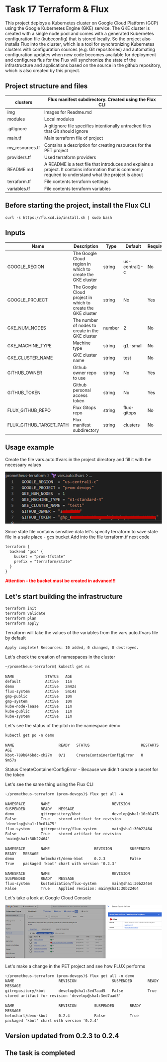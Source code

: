 # Task 17 Terraform & Flux

This project deploys a Kubernetes cluster on Google Cloud Platform (GCP) using the Google Kubernetes Engine (GKE) service. The GKE cluster is created with a single node pool and comes with a generated Kubernetes configuration file (kubeconfig) that is stored locally.
So the project also installs Flux into the cluster, which is a tool for synchronizing Kubernetes clusters with configuration sources (e.g. Git repositories) and automating configuration updates when new code becomes available for deployment and configures flus for the 
Flux will synchronize the state of the infrastructure and applications based on the source in the github repository, which is also created by this project.

## Project structure and files

| clusters        | Flux manifest subdirectory. Created using the Flux CLI                                                                                                     |
|-----------------|------------------------------------------------------------------------------------------------------------------------------------------------------------|
| img             | Images for Readme.md                                                                                                                                       |
| modules         | Local modules                                                                                                                                              |
| .gitignore      | A gitignore file specifies intentionally untracked files that Git should ignore                                                                            |
| main.tf         | Main terraform file of project                                                                                                                             |
| my_resources.tf | Contains a description for creating resources for the PET project                                                                                          |
| providers.tf    | Used terraform providers                                                                                                                                   |
| README.md       | A README is a text file that introduces and explains a project. It contains information that is commonly required to understand what the project is about  |
| terraform.tf    | File contents terraform settings                                                                                                                           |
| variables.tf    | File contents terraform variables                                                                                                                          |


## Before starting the project, install the Flux CLI

```
curl -s https://fluxcd.io/install.sh | sudo bash
```

## Inputs
| **Name**                | **Description**                                             | **Type** | **Default**   | **Required** |
|-------------------------|-------------------------------------------------------------|----------|---------------|---------------|
| GOOGLE_REGION           | The Google Cloud region in which to create the GKE cluster  | string   | us-central1-c | No            |
| GOOGLE_PROJECT          | The Google Cloud project in which to create the GKE cluster | string   | No            | Yes           |
| GKE_NUM_NODES           | The number of nodes to create in the GKE cluster            | number   | 2             | No            |
| GKE_MACHINE_TYPE        | Machine type                                                | string   | g1-small      | No            |
| GKE_CLUSTER_NAME        | GKE cluster name                                            | string   | test          | No            |
| GITHUB_OWNER            | Github owner repo to use                                    | string   | No            | Yes           |
| GITHUB_TOKEN            | Github personal access token                                | string   | No            | Yes           |
| FLUX_GITHUB_REPO        | Flux Gitops repo                                            | string   | flux-gitops   | No            |
| FLUX_GITHUB_TARGET_PATH | Flux manifest subdirectory                                  | string   | clusters      | No            |


## Usage example

Create the file vars.auto.tfvars in the project directory and fill it with the necessary values

![Alt text](img/image.png)

Since state file contains sensitive data let's specify terraform to save state file in a safe place - gcs bucket
Add into the file terraform.tf next code

```
terraform {
  backend "gcs" {
    bucket = "prom-tfstate"
    prefix = "terraform/state"
  }
}

```

<span style="color:red;"> <b> Attention - the bucket must be created in advance!!! </b> </span>


## Let's start building the infrastructure
```
terraform init
terraform validate
terraform plan
terraform apply
```

Terraform will take the values of the variables from the vars.auto.tfvars file by default

```
Apply complete! Resources: 10 added, 0 changed, 0 destroyed.
```

Let's check the creation of namespaces in the cluster

```
~/prometheus-terraform$ kubectl get ns

NAME              STATUS   AGE
default           Active   11m
demo              Active   2m42s
flux-system       Active   5m14s
gmp-public        Active   10m
gmp-system        Active   10m
kube-node-lease   Active   11m
kube-public       Active   11m
kube-system       Active   11m
```

Let's see the status of the pitch in the namespace demo

```
kubectl get po -n demo

NAME                    READY   STATUS                       RESTARTS   AGE
kbot-789b846bdc-xh27m   0/1     CreateContainerConfigError   0          9m57s

```

Status CreateContainerConfigError - Because we didn't create a secret for the token

Let's see the same thing using the Flux CLI

```
~/prometheus-terraform (prom-devops)$ flux get all -A

NAMESPACE       NAME                            REVISION                SUSPENDED       READY   MESSAGE                                              
demo            gitrepository/kbot              develop@sha1:10c01475   False           True    stored artifact for revision 'develop@sha1:10c01475'
flux-system     gitrepository/flux-system       main@sha1:30b22464      False           True    stored artifact for revision 'main@sha1:30b22464'   

NAMESPACE       NAME                    REVISION        SUSPENDED       READY   MESSAGE                                    
demo            helmchart/demo-kbot     0.2.3           False           True    packaged 'kbot' chart with version '0.2.3'

NAMESPACE       NAME                            REVISION                SUSPENDED       READY   MESSAGE                              
flux-system     kustomization/flux-system       main@sha1:30b22464      False           True    Applied revision: main@sha1:30b22464

```

Let's take a look at Google Cloud Console

![Alt text](img/image1.png)

Let's make a change in the PET project and see how FLUX performs

```
~/prometheus-terraform (prom-devops)$ flux get all -n demo
NAME                    REVISION                SUSPENDED       READY   MESSAGE                                              
gitrepository/kbot      develop@sha1:3ed7aad5   False           True    stored artifact for revision 'develop@sha1:3ed7aad5'

NAME                    REVISION        SUSPENDED       READY   MESSAGE                                    
helmchart/demo-kbot     0.2.4           False           True    packaged 'kbot' chart with version '0.2.4'
```

## Version updated from 0.2.3 to 0.2.4

## The task is completed